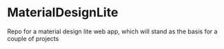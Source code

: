 # MaterialDesignLite
Repo for a material design lite web app, which will stand as the basis for a couple of projects
